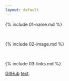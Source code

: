```yaml
---
layout: default
---
```


{% include 01-name.md %}

<br>

{% include 02-image.md %}

<br>

{% include 03-links.md %}

[GitHub](http://github.com) 
[text](https://example.com).
